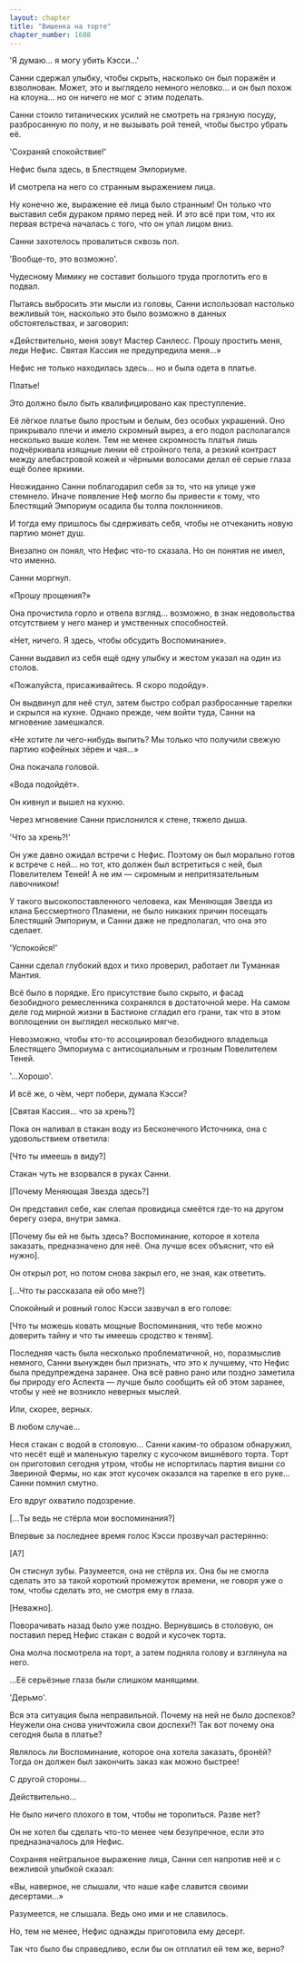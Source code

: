 ```yaml
---
layout: chapter
title: "Вишенка на торте"
chapter_number: 1688
---
```




'Я думаю... я могу убить Кэсси...'

Санни сдержал улыбку, чтобы скрыть, насколько он был поражён и взволнован. Может, это и выглядело немного неловко... и он был похож на клоуна... но он ничего не мог с этим поделать.

Санни стоило титанических усилий не смотреть на грязную посуду, разбросанную по полу, и не вызывать рой теней, чтобы быстро убрать её.

'Сохраняй спокойствие!'

Нефис была здесь, в Блестящем Эмпориуме.

И смотрела на него со странным выражением лица.

Ну конечно же, выражение её лица было странным! Он только что выставил себя дураком прямо перед ней. И это всё при том, что их первая встреча началась с того, что он упал лицом вниз.

Санни захотелось провалиться сквозь пол.

'Вообще-то, это возможно'.

Чудесному Мимику не составит большого труда проглотить его в подвал.

Пытаясь выбросить эти мысли из головы, Санни использовал настолько вежливый тон, насколько это было возможно в данных обстоятельствах, и заговорил:

«Действительно, меня зовут Мастер Санлесс. Прошу простить меня, леди Нефис. Святая Кассия не предупредила меня...»

Нефис не только находилась здесь... но и была одета в платье.

Платье!

Это должно было быть квалифицировано как преступление.

Её лёгкое платье было простым и белым, без особых украшений. Оно прикрывало плечи и имело скромный вырез, а его подол располагался несколько выше колен. Тем не менее скромность платья лишь подчёркивала изящные линии её стройного тела, а резкий контраст между алебастровой кожей и чёрными волосами делал её серые глаза ещё более яркими.

Неожиданно Санни поблагодарил себя за то, что на улице уже стемнело. Иначе появление Неф могло бы привести к тому, что Блестящий Эмпориум осадила бы толпа поклонников.

И тогда ему пришлось бы сдерживать себя, чтобы не отчеканить новую партию монет душ.

Внезапно он понял, что Нефис что-то сказала. Но он понятия не имел, что именно.

Санни моргнул.

«Прошу прощения?»

Она прочистила горло и отвела взгляд... возможно, в знак недовольства отсутствием у него манер и умственных способностей.

«Нет, ничего. Я здесь, чтобы обсудить Воспоминание».

Санни выдавил из себя ещё одну улыбку и жестом указал на один из столов.

«Пожалуйста, присаживайтесь. Я скоро подойду».

Он выдвинул для неё стул, затем быстро собрал разбросанные тарелки и скрылся на кухне. Однако прежде, чем войти туда, Санни на мгновение замешкался.

«Не хотите ли чего-нибудь выпить? Мы только что получили свежую партию кофейных зёрен и чая...»

Она покачала головой.

«Вода подойдёт».

Он кивнул и вышел на кухню.

Через мгновение Санни прислонился к стене, тяжело дыша.

'Что за хрень?!'

Он уже давно ожидал встречи с Нефис. Поэтому он был морально готов к встрече с ней... но тот, кто должен был встретиться с ней, был Повелителем Теней! А не им — скромным и непритязательным лавочником!

У такого высокопоставленного человека, как Меняющая Звезда из клана Бессмертного Пламени, не было никаких причин посещать Блестящий Эмпориум, и Санни даже не предполагал, что она это сделает.

'Успокойся!'

Санни сделал глубокий вдох и тихо проверил, работает ли Туманная Мантия.

Всё было в порядке. Его присутствие было скрыто, и фасад безобидного ремесленника сохранялся в достаточной мере. На самом деле год мирной жизни в Бастионе сгладил его грани, так что в этом воплощении он выглядел несколько мягче.

Невозможно, чтобы кто-то ассоциировал безобидного владельца Блестящего Эмпориума с антисоциальным и грозным Повелителем Теней.

'...Хорошо'.

И всё же, о чём, черт побери, думала Кэсси?

[Святая Кассия... что за хрень?]

Пока он наливал в стакан воду из Бесконечного Источника, она с удовольствием ответила:

[Что ты имеешь в виду?]

Стакан чуть не взорвался в руках Санни.

[Почему Меняющая Звезда здесь?]

Он представил себе, как слепая провидица смеётся где-то на другом берегу озера, внутри замка.

[Почему бы ей не быть здесь? Воспоминание, которое я хотела заказать, предназначено для неё. Она лучше всех объяснит, что ей нужно].

Он открыл рот, но потом снова закрыл его, не зная, как ответить.

[...Что ты рассказала ей обо мне?]

Спокойный и ровный голос Кэсси зазвучал в его голове:

[Что ты можешь ковать мощные Воспоминания, что тебе можно доверить тайну и что ты имеешь сродство к теням].

Последняя часть была несколько проблематичной, но, поразмыслив немного, Санни вынужден был признать, что это к лучшему, что Нефис была предупреждена заранее. Она всё равно рано или поздно заметила бы природу его Аспекта — лучше было сообщить ей об этом заранее, чтобы у неё не возникло неверных мыслей.

Или, скорее, верных.

В любом случае...

Неся стакан с водой в столовую... Санни каким-то образом обнаружил, что несёт ещё и маленькую тарелку с кусочком вишнёвого торта. Торт он приготовил сегодня утром, чтобы не испортилась партия вишни со Звериной Фермы, но как этот кусочек оказался на тарелке в его руке... Санни помнил смутно.

Его вдруг охватило подозрение.

[...Ты ведь не стёрла мои воспоминания?]

Впервые за последнее время голос Кэсси прозвучал растерянно:

[А?]

Он стиснул зубы. Разумеется, она не стёрла их. Она бы не смогла сделать это за такой короткий промежуток времени, не говоря уже о том, чтобы сделать это, не смотря ему в глаза.

[Неважно].

Поворачивать назад было уже поздно. Вернувшись в столовую, он поставил перед Нефис стакан с водой и кусочек торта.

Она молча посмотрела на торт, а затем подняла голову и взглянула на него.

...Её серьёзные глаза были слишком манящими.

'Дерьмо'.

Вся эта ситуация была неправильной. Почему на ней не было доспехов? Неужели она снова уничтожила свои доспехи?! Так вот почему она сегодня была в платье?

Являлось ли Воспоминание, которое она хотела заказать, бронёй? Тогда он должен был закончить заказ как можно быстрее!

С другой стороны...

Действительно...

Не было ничего плохого в том, чтобы не торопиться. Разве нет?

Он не хотел бы сделать что-то менее чем безупречное, если это предназначалось для Нефис.

Сохраняя нейтральное выражение лица, Санни сел напротив неё и с вежливой улыбкой сказал:

«Вы, наверное, не слышали, что наше кафе славится своими десертами...»

Разумеется, не слышала. Ведь оно ими и не славилось.

Но, тем не менее, Нефис однажды приготовила ему десерт.

Так что было бы справедливо, если бы он отплатил ей тем же, верно?


